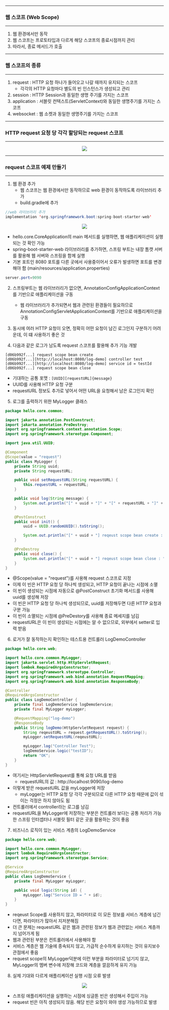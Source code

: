 -----
### 웹 스코프 (Web Scope)
-----
1. 웹 환경에서만 동작
2. 웹 스코프는 프로토타입과 다르게 해당 스코프의 종료시점까지 관리
3. 따라서, 종료 메서드가 호출

-----
### 웹 스코프의 종류
-----
1. request : HTTP 요청 하나가 들어오고 나갈 때까지 유지되는 스코프
   - 각각의 HTTP 요청마다 별도의 빈 인스턴스가 생성되고 관리
2. session : HTTP Session과 동일한 생명 주기를 가지는 스코프
3. application : 서블릿 컨텍스트(ServletContext)와 동일한 생명주기를 가지는 스코프
4. websocket : 웹 소켓과 동일한 생명주기를 가지는 스코프

-----
### HTTP request 요청 당 각각 할당되는 request 스코프
-----
<div align="center">
<img src="https://github.com/sooyounghan/Spring/assets/34672301/bb47c821-f4a6-4d4a-9a90-933996553220">
</div>

-----
### request 스코프 예제 만들기
-----
1. 웹 환경 추가
   - 웹 스코프는 웹 환경에서만 동작하므로 web 환경이 동작하도록 라이브러리 추가
   - build.gradle에 추가
```java
//web 라이브러리 추가
implementation 'org.springframework.boot:spring-boot-starter-web'
```
<div align="center">
<img src="https://github.com/sooyounghan/Spring/assets/34672301/852438b3-7537-46de-9c3a-8c5ab57e1289">
</div>

  - hello.core.CoreApplication의 main 메서드를 실행하면, 웹 애플리케이션이 실행되는 것 확인 가능
  - spring-boot-starter-web 라이브러리를 추가하면, 스프링 부트는 내장 톰캣 서버를 활용해 웹 서버와 스프링을 함께 실행
  - 기본 포트인 8080 포트를 다른 곳에서 사용중이어서 오류가 발생하면 포트를 변경해야 함 (main/resources/application.properties)
```java
server.port=9090
```

2. 스프링부트는 웹 라이브러리가 없으면, AnnotationConfigApplicationContext를 기반으로 애플리케이션을 구동
   - 웹 라이브러리가 추가되면서 웹과 관련된 환경들이 필요하므로 AnnotationConfigServletApplicationContext를 기반으로 애플리케이션을 구동

3. 동시에 여러 HTTP 요청이 오면, 정확히 어떤 요청이 남긴 로그인지 구분하기 어려운데, 이 떄 사용하기 좋은 것
4. 다음과 같은 로그가 남도록 request 스코프를 활용해 추가 기능 개발
```
[d06b992f...] request scope bean create
[d06b992f...][http://localhost:8080/log-demo] controller test
[d06b992f...][http://localhost:8080/log-demo] service id = testId 
[d06b992f...] request scope bean close
```
   - 기대하는 공통 포맷 : ```[UUID][requestURL]{message}```
   - UUID를 사용해 HTTP 요청 구분
   - requestURL 정보도 추가로 넣어서 어떤 URL을 요청해서 남은 로그인지 확인

5. 로그를 출력하기 위한 MyLogger 클래스
```java
package hello.core.common;

import jakarta.annotation.PostConstruct;
import jakarta.annotation.PreDestroy;
import org.springframework.context.annotation.Scope;
import org.springframework.stereotype.Component;

import java.util.UUID;

@Component
@Scope(value = "request")
public class MyLogger {
    private String uuid;
    private String requestURL;

    public void setRequestURL(String requestURL) {
        this.requestURL = requestURL;
    }

    public void log(String message) {
        System.out.println("[" + uuid + "]" + "[" + requestURL + "]" + message);
    }

    @PostConstruct
    public void init() {
        uuid = UUID.randomUUID().toString();

        System.out.println("[" + uuid + "] reqeust scope bean create : " + this);
    }

    @PreDestroy
    public void close() {
        System.out.println("[" + uuid + "] reqeust scope bean close : " + this);
    }
}
```

   - @Scope(value = "request")를 사용해 request 스코프로 지정
   - 이제 이 빈은 HTTP 요청 당 하나씩 생성되고, HTTP 요청이 끝나는 시점에 소멸
   - 이 빈이 생성되는 시점에 자동으로 @PostConstruct 초기화 메서드를 사용해 uuid를 생성해 저장
   - 이 빈은 HTTP 요청 당 하나씩 생성되므로, uuid를 저장해두면 다른 HTTP 요청과 구분 가능
   - 이 빈이 소멸되는 시점에 @PreDestory를 사용해 종료 메세지를 남김
   - requestURL은 이 빈이 생성되는 시점에는 알 수 없으므로, 외부에서 setter로 입력 받음

6. 로거가 잘 동작하는지 확인하는 테스트용 컨트롤러 LogDemoController
```java
package hello.core.web;

import hello.core.common.MyLogger;
import jakarta.servlet.http.HttpServletRequest;
import lombok.RequiredArgsConstructor;
import org.springframework.stereotype.Controller;
import org.springframework.web.bind.annotation.RequestMapping;
import org.springframework.web.bind.annotation.ResponseBody;

@Controller
@RequiredArgsConstructor
public class LogDemoController {
    private final LogDemoService logDemoService;
    private final MyLogger myLogger;

    @RequestMapping("log-demo")
    @ResponseBody
    public String logDemo(HttpServletRequest request) {
        String reqeustURL = request.getRequestURL().toString();
        myLogger.setRequestURL(reqeustURL);

        myLogger.log("Controller Test");
        logDemoService.logic("testID");
        return "OK";
    }
}
````
   - 여기서는 HttpServletRequest를 통해 요청 URL를 받음
     + requestURL의 값 : http://localhost:9090/log-demo
   - 이렇게 받은 requestURL 값을 myLogger에 저장
     + myLogger는 HTTP 요청 당 각각 구분되므로 다른 HTTP 요청 때문에 값이 섞이는 걱정은 하지 않아도 됨
   - 컨트롤러에서 controller라는 로그를 남김
   - requestURL을 MyLogger에 저장하는 부분은 컨트롤러 보다는 공통 처리가 가능한 스프링 인터셉터나 서블릿 필터 같은 곳을 활용하는 것이 좋음

7. 비즈니스 로직이 있는 서비스 계층의 LogDemoService
```java
package hello.core.web;

import hello.core.common.MyLogger;
import lombok.RequiredArgsConstructor;
import org.springframework.stereotype.Service;

@Service
@RequiredArgsConstructor
public class LogDemoService {
    private final MyLogger myLogger;

    public void logic(String id) {
        myLogger.log("Service ID = " + id);
    }
}
```
   - reqeust Scope를 사용하지 않고, 파라미터로 이 모든 정보를 서비스 계층에 넘긴다면, 파라미터가 많아서 지저분해짐
   - 더 큰 문제는 requestURL 같은 웹과 관련된 정보가 웹과 관련없는 서비스 계층까지 넘어가게 됨
   - 웹과 관련된 부분은 컨트롤러에서 사용해야 함
   - 서비스 계층은 웹 기술에 종속되지 않고, 가급적 순수하게 유지하는 것이 유지보수 관점에서 좋음
   - request scope의 MyLogger덕분에 이런 부분을 파라미터로 넘기지 않고, MyLogger의 멤버 변수에 저장해 코드와 계층을 깔끔하게 유지 가능

8. 실제 기대와 다르게 애플리케이션 실행 시점 오류 발생
<div align="center">
<img src="https://github.com/sooyounghan/HTTP/assets/34672301/23094396-54e0-4c8e-9486-57023f3756b4">
</div>

   - 스프링 애플리케이션을 실행하는 시점에 싱글톤 빈은 생성해서 주입이 가능
   - request 빈은 아직 생성되지 않음. 해당 빈은 요청이 와야 생성 가능하므로 발생

